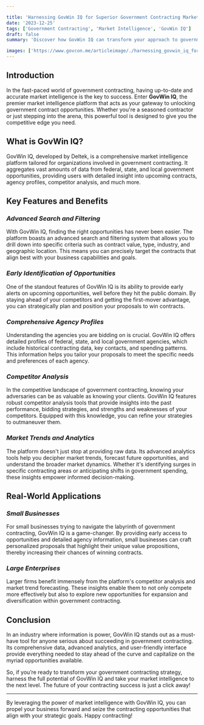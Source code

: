 ```yaml
---

title: 'Harnessing GovWin IQ for Superior Government Contracting Market Intelligence'
date: '2023-12-25'
tags: ['Government Contracting', 'Market Intelligence', 'GovWin IQ']
draft: false
summary: 'Discover how GovWin IQ can transform your approach to government contracting by providing unparalleled market intelligence and contract opportunities.'

images: ['https://www.govcon.me/articleimage/./harnessing_govwin_iq_for_superior_government_contracting_market_intelligence.webp']
---
```


## Introduction

In the fast-paced world of government contracting, having up-to-date and accurate market intelligence is the key to success. Enter **GovWin IQ**, the premier market intelligence platform that acts as your gateway to unlocking government contract opportunities. Whether you're a seasoned contractor or just stepping into the arena, this powerful tool is designed to give you the competitive edge you need.

## What is GovWin IQ?

GovWin IQ, developed by Deltek, is a comprehensive market intelligence platform tailored for organizations involved in government contracting. It aggregates vast amounts of data from federal, state, and local government opportunities, providing users with detailed insight into upcoming contracts, agency profiles, competitor analysis, and much more.

## Key Features and Benefits

### *Advanced Search and Filtering*

With GovWin IQ, finding the right opportunities has never been easier. The platform boasts an advanced search and filtering system that allows you to drill down into specific criteria such as contract value, type, industry, and geographic location. This means you can precisely target the contracts that align best with your business capabilities and goals.

### *Early Identification of Opportunities*

One of the standout features of GovWin IQ is its ability to provide early alerts on upcoming opportunities, well before they hit the public domain. By staying ahead of your competitors and getting the first-mover advantage, you can strategically plan and position your proposals to win contracts.

### *Comprehensive Agency Profiles*

Understanding the agencies you are bidding on is crucial. GovWin IQ offers detailed profiles of federal, state, and local government agencies, which include historical contracting data, key contacts, and spending patterns. This information helps you tailor your proposals to meet the specific needs and preferences of each agency.

### *Competitor Analysis*

In the competitive landscape of government contracting, knowing your adversaries can be as valuable as knowing your clients. GovWin IQ features robust competitor analysis tools that provide insights into the past performance, bidding strategies, and strengths and weaknesses of your competitors. Equipped with this knowledge, you can refine your strategies to outmaneuver them.

### *Market Trends and Analytics*

The platform doesn't just stop at providing raw data. Its advanced analytics tools help you decipher market trends, forecast future opportunities, and understand the broader market dynamics. Whether it's identifying surges in specific contracting areas or anticipating shifts in government spending, these insights empower informed decision-making.

## Real-World Applications

### *Small Businesses*

For small businesses trying to navigate the labyrinth of government contracting, GovWin IQ is a game-changer. By providing early access to opportunities and detailed agency information, small businesses can craft personalized proposals that highlight their unique value propositions, thereby increasing their chances of winning contracts.

### *Large Enterprises*

Larger firms benefit immensely from the platform's competitor analysis and market trend forecasting. These insights enable them to not only compete more effectively but also to explore new opportunities for expansion and diversification within government contracting.

## Conclusion

In an industry where information is power, GovWin IQ stands out as a must-have tool for anyone serious about succeeding in government contracting. Its comprehensive data, advanced analytics, and user-friendly interface provide everything needed to stay ahead of the curve and capitalize on the myriad opportunities available.

So, if you’re ready to transform your government contracting strategy, harness the full potential of GovWin IQ and take your market intelligence to the next level. The future of your contracting success is just a click away!

---

By leveraging the power of market intelligence with GovWin IQ, you can propel your business forward and seize the contracting opportunities that align with your strategic goals. Happy contracting!